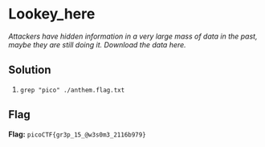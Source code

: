 # Lookey_here
*Attackers have hidden information in a very large mass of data in the past, maybe they are still doing it. Download the data here.*

## Solution
1. `grep "pico" ./anthem.flag.txt`


## Flag
**Flag:** `picoCTF{gr3p_15_@w3s0m3_2116b979}`
